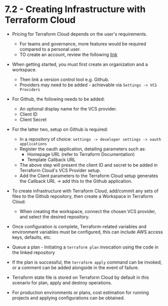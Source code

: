 # 7.2 - Creating Infrastructure with Terraform Cloud

- Pricing for Terraform Cloud depends on the user's requirements.
  - For teams and governance, more features would be required compared to a personal user.
  - TO create an account, review the following [link](https://app.terraform.io/signup/account)
- When getting started, you must first create an organization and a workspace.
  - Then link a version control tool e.g. Github.
  - Providers may need to be added - achievable via `Settings -> VCS Providers`

- For Github, the following needs to be added:
  - An optional display name for the VCS provider.
  - Client ID
  - Client Secret

- For the latter two, setup on Github is required:
  - In a repository of choice: `settings -> developer settings -> oauth applications`
  - Register the oauth application, detailing parameters such as:
    - Homepage URL (refer to Terraform Documentation)
    - Template Callback URL
  - The above step will present the client ID and secret to be added in Terraform Cloud's VCS Provider setup.
  - Add the Client parameters to the Terraform Cloud setup generates the Callback URL -> add this to the Github application.

- To create infrastructure with Terraform Cloud, add/commit any sets of files to the Github repository, then create a Workspace in Terraform Cloud.
  - When creating the workspace, connect the chosen VCS provider, and select the desired repository.

- Once configuration is complete, Terraform-related variables and environment variables must be configured, this can include AWS access keys, defaults, etc.
- Queue a plan - Initiating a `terraform plan` invocation using the code in the linked repository
- If the plan is successful, the `terraform apply` command can be invoked, or a comment can be added alongside in the event of failure.

- Terraform state file is stored on Terraform Cloud by default in this scenario for plan, apply and destroy operations.
- For production environments or plans, cost estimation for running projects and applying configurations can be obtained.
